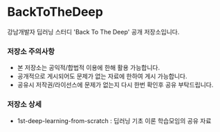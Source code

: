 # BackToTheDeep
강남개발자 딥러닝 스터디 'Back To The Deep' 공개 저장소입니다.

### 저장소 주의사항
- 본 저장소는 공익적/합법적 이용에 한해 활용 가능합니다.
- 공개적으로 게시되어도 문제가 없는 자료에 한하여 게시 가능합니다. 
- 공유시 저작권/라이선스에 문제가 없는지 다시 한번 확인후 공유 부탁드립니다.

### 저장소 상세
* 1st-deep-learning-from-scratch : 딥러닝 기초 이론 학습모임의 공유 자료
